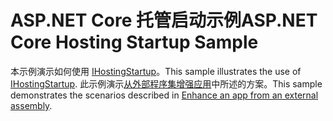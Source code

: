 # <a name="aspnet-core-hosting-startup-sample"></a><span data-ttu-id="81358-101">ASP.NET Core 托管启动示例</span><span class="sxs-lookup"><span data-stu-id="81358-101">ASP.NET Core Hosting Startup Sample</span></span>

<span data-ttu-id="81358-102">本示例演示如何使用 [IHostingStartup](https://docs.microsoft.com/dotnet/api/microsoft.aspnetcore.hosting.ihostingstartup)。</span><span class="sxs-lookup"><span data-stu-id="81358-102">This sample illustrates the use of [IHostingStartup](https://docs.microsoft.com/dotnet/api/microsoft.aspnetcore.hosting.ihostingstartup).</span></span> <span data-ttu-id="81358-103">此示例演示[从外部程序集增强应用](https://docs.microsoft.com/aspnet/core/fundamentals/host/platform-specific-configuration)中所述的方案。</span><span class="sxs-lookup"><span data-stu-id="81358-103">This sample demonstrates the scenarios described in [Enhance an app from an external assembly](https://docs.microsoft.com/aspnet/core/fundamentals/host/platform-specific-configuration).</span></span>
